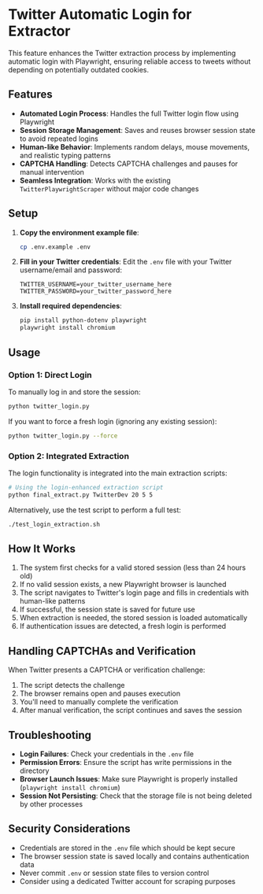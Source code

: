 # Twitter Automatic Login for Extractor

This feature enhances the Twitter extraction process by implementing automatic login with Playwright, ensuring reliable access to tweets without depending on potentially outdated cookies.

## Features

- **Automated Login Process**: Handles the full Twitter login flow using Playwright
- **Session Storage Management**: Saves and reuses browser session state to avoid repeated logins
- **Human-like Behavior**: Implements random delays, mouse movements, and realistic typing patterns
- **CAPTCHA Handling**: Detects CAPTCHA challenges and pauses for manual intervention
- **Seamless Integration**: Works with the existing `TwitterPlaywrightScraper` without major code changes

## Setup

1. **Copy the environment example file**:
   ```bash
   cp .env.example .env
   ```

2. **Fill in your Twitter credentials**:
   Edit the `.env` file with your Twitter username/email and password:
   ```
   TWITTER_USERNAME=your_twitter_username_here
   TWITTER_PASSWORD=your_twitter_password_here
   ```

3. **Install required dependencies**:
   ```bash
   pip install python-dotenv playwright
   playwright install chromium
   ```

## Usage

### Option 1: Direct Login

To manually log in and store the session:

```bash
python twitter_login.py
```

If you want to force a fresh login (ignoring any existing session):

```bash
python twitter_login.py --force
```

### Option 2: Integrated Extraction

The login functionality is integrated into the main extraction scripts:

```bash
# Using the login-enhanced extraction script
python final_extract.py TwitterDev 20 5 5
```

Alternatively, use the test script to perform a full test:

```bash
./test_login_extraction.sh
```

## How It Works

1. The system first checks for a valid stored session (less than 24 hours old)
2. If no valid session exists, a new Playwright browser is launched
3. The script navigates to Twitter's login page and fills in credentials with human-like patterns
4. If successful, the session state is saved for future use
5. When extraction is needed, the stored session is loaded automatically
6. If authentication issues are detected, a fresh login is performed

## Handling CAPTCHAs and Verification

When Twitter presents a CAPTCHA or verification challenge:

1. The script detects the challenge
2. The browser remains open and pauses execution
3. You'll need to manually complete the verification
4. After manual verification, the script continues and saves the session

## Troubleshooting

- **Login Failures**: Check your credentials in the `.env` file
- **Permission Errors**: Ensure the script has write permissions in the directory
- **Browser Launch Issues**: Make sure Playwright is properly installed (`playwright install chromium`)
- **Session Not Persisting**: Check that the storage file is not being deleted by other processes

## Security Considerations

- Credentials are stored in the `.env` file which should be kept secure
- The browser session state is saved locally and contains authentication data
- Never commit `.env` or session state files to version control
- Consider using a dedicated Twitter account for scraping purposes 
